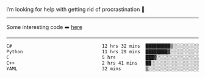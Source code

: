 I’m looking for help with getting rid of procrastination 🤔

-----

Some interesting code :arrow_right: [here](https://github.com/zhen8838/playground)

-----

<!--START_SECTION:waka-->

```txt
C#                                 12 hrs 32 mins  █████████▒░░░░░░░░░░░░░░░   37.85 %
Python                             11 hrs 29 mins  ████████▓░░░░░░░░░░░░░░░░   34.64 %
C                                  5 hrs           ███▓░░░░░░░░░░░░░░░░░░░░░   15.12 %
C++                                2 hrs 41 mins   ██░░░░░░░░░░░░░░░░░░░░░░░   08.13 %
YAML                               32 mins         ▒░░░░░░░░░░░░░░░░░░░░░░░░   01.62 %
```

<!--END_SECTION:waka-->

<!--
**zhen8838/zhen8838** is a ✨ _special_ ✨ repository because its `README.md` (this file) appears on your GitHub profile.

Here are some ideas to get you started:

- 🔭 I’m currently working on ...
- 🌱 I’m currently learning ...
- 👯 I’m looking to collaborate on ...
 ...
- 💬 Ask me about ...
- 📫 How to reach me: ...
- 😄 Pronouns: ...
- ⚡ Fun fact: ...
-->
